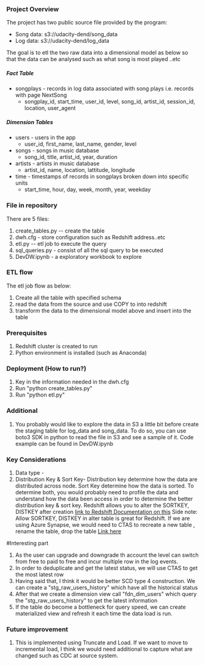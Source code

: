 ### Project Overview

The project has two public source file provided by the program:
- Song data: s3://udacity-dend/song_data
- Log data: s3://udacity-dend/log_data

The goal is to etl the two raw data into a dimensional model as below so that the data can be analysed such as what song is most played ..etc

##### Fact Table
- songplays - records in log data associated with song plays i.e. records with page NextSong
  - songplay_id, start_time, user_id, level, song_id, artist_id, session_id, location, user_agent
##### Dimension Tables
- users - users in the app
  - user_id, first_name, last_name, gender, level
- songs - songs in music database
  - song_id, title, artist_id, year, duration
- artists - artists in music database
  - artist_id, name, location, lattitude, longitude
- time - timestamps of records in songplays broken down into specific units
  - start_time, hour, day, week, month, year, weekday

### File in repository
There are 5 files:
1. create_tables.py -- create the table
2. dwh.cfg - store configuration such as Redshift address..etc
3. etl.py -- etl job to execute the query
4. sql_queries.py - consist of all the sql query to be executed
2. DevDW.ipynb - a exploratory workbook to explore 

### ETL flow
The etl job flow as below:
1. Create all the table with specified schema
2. read the data from the source and use COPY to into redshift
3. transform the data to the dimensional model above and insert into the table

### Prerequisites
1. Redshift cluster is created to run
2. Python environment is installed (such as Anaconda)

### Deployment (How to run?)
1. Key in the information needed in the dwh.cfg
2. Run "python create_tables.py"
3. Run "python etl.py"

### Additional
1. You probably would like to explore the data in S3 a little bit before create the staging table for log_data and song_data. 
  To do so, you can use boto3 SDK in python to read the file in S3 and see a sample of it.
  Code example can be found in DevDW.ipynb

### Key Considerations
1. Data type - 
2. Distribution Key & Sort Key- Distribution key determine how the data are distributed across node. Sort Key determine how the data is sorted.
   To determine both, you would probably need to profile the data and understand how the data been access in order to determine the better distribution key & sort key.
   Redshift allows you to alter the SORTKEY, DISTKEY after creation [link to Redshift Documentation on this](https://docs.aws.amazon.com/redshift/latest/dg/r_ALTER_TABLE.html)
   Side note: Allow SORTKEY, DISTKEY in alter table is great for Redshift. If we are using Azure Synapse, we would need to CTAS to recreate a new table ,  rename the table, drop the table [Link here](https://docs.microsoft.com/en-us/azure/synapse-analytics/sql-data-warehouse/sql-data-warehouse-tables-distribute#re-create-the-table-with-a-new-distribution-column)

#Interesting part
1. As the user can upgrade and downgrade th account the level can switch from free to paid to free and incur multiple row in the log events.
2. In order to deduplicate and get the latest status, we will use CTAS to get the most latest row
3. Having said that, I think it would be better SCD type 4 construction. We can create a "stg_raw_users_history" which have all the historical status
4. After that we create a dimension view call "fdn_dim_users" which query the "stg_raw_users_history" to get the latest information
5. If the table do become a bottleneck for query speed, we can create materialized view and refresh it each time the data load is run.

### Future improvement 
1. This is implemented using Truncate and Load. If we want to move to incremental load, I think we would need additional to capture what are changed such as CDC at source system.

